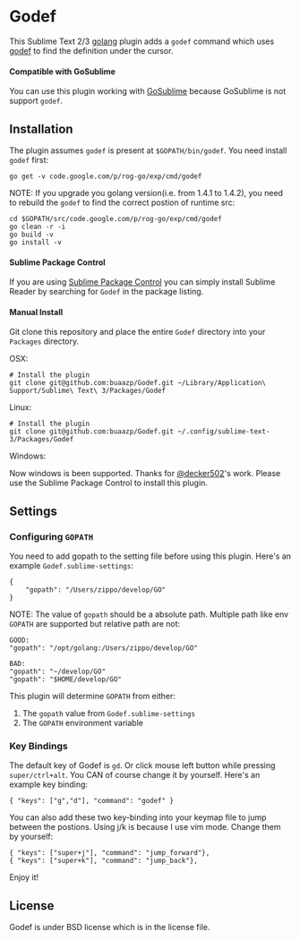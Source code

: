 # Godef

This Sublime Text 2/3 [golang](http://golang.org/) plugin adds a `godef` command which
uses [godef](http://godoc.org/code.google.com/p/rog-go/exp/cmd/godef) to find
the definition under the cursor.

#### Compatible with GoSublime

You can use this plugin working with [GoSublime](https://github.com/DisposaBoy/GoSublime) because GoSublime is not support `godef`.

## Installation

The plugin assumes `godef` is present at `$GOPATH/bin/godef`. You need install `godef` first:

    go get -v code.google.com/p/rog-go/exp/cmd/godef

NOTE: If you upgrade you golang version(i.e. from 1.4.1 to 1.4.2), you need to rebuild the `godef` to find the correct postion of runtime src:

```
cd $GOPATH/src/code.google.com/p/rog-go/exp/cmd/godef
go clean -r -i
go build -v
go install -v
```
    
#### Sublime Package Control

If you are using [Sublime Package Control](http://wbond.net/sublime_packages/package_control) you can simply install Sublime Reader by searching for `Godef` in the package listing.

#### Manual Install

Git clone this repository and place the entire `Godef` directory into your `Packages` directory.

OSX:

    # Install the plugin
    git clone git@github.com:buaazp/Godef.git ~/Library/Application\ Support/Sublime\ Text\ 3/Packages/Godef

Linux:

    # Install the plugin
    git clone git@github.com:buaazp/Godef.git ~/.config/sublime-text-3/Packages/Godef
    
Windows:

Now windows is been supported. Thanks for [@decker502](http://www.baidu.com/)'s work.  Please use the Sublime Package Control to install this plugin.


## Settings

### Configuring `GOPATH`

You need to add gopath to the setting file before using this plugin. Here's an example `Godef.sublime-settings`:

    {
        "gopath": "/Users/zippo/develop/GO"
    }

NOTE: The value of `gopath` should be a absolute path. Multiple path like env `GOPATH` are supported but relative path are not:

```
GOOD:
"gopath": "/opt/golang:/Users/zippo/develop/GO"

BAD:
"gopath": "~/develop/GO"
"gopath": "$HOME/develop/GO"
```

 This plugin will determine `GOPATH` from either:

1. The `gopath` value from `Godef.sublime-settings`
2. The `GOPATH` environment variable


### Key Bindings

The default key of Godef is `gd`. Or click mouse left button while pressing `super/ctrl+alt`. You CAN of course change it by yourself. Here's an example key binding:

	{ "keys": ["g","d"], "command": "godef" }

You can also add these two key-binding into your keymap file to jump between the postions. Using j/k is because I use vim mode. Change them by yourself:

	{ "keys": ["super+j"], "command": "jump_forward"},
	{ "keys": ["super+k"], "command": "jump_back"},

Enjoy it!

## License

Godef is under BSD license which is in the license file.


